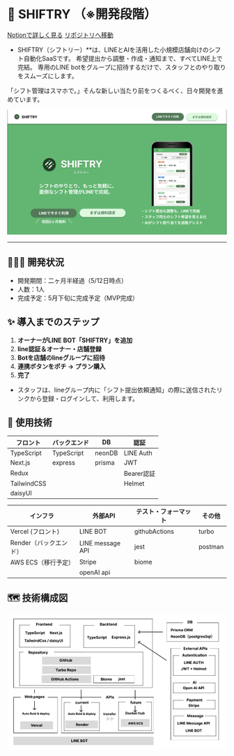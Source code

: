 # 🚀 SHIFTRY （※開発段階）
[Notionで詳しく見る](https://tinted-arthropod-2d9.notion.site/LINE-AI-SHIFTRY-1f0acff094ee8033a682f4884837d208)
[リポジトリへ移動](https://github.com/mkw-tom/SHIFTRY)
- SHIFTRY（シフトリー）**は、LINEとAIを活用した小規模店舗向けのシフト自動化SaaSです。
希望提出から調整・作成・通知まで、すべてLINE上で完結。
専用のLINE botをグループに招待するだけで、スタッフとのやり取りをスムーズにします。

「シフト管理はスマホで。」そんな新しい当たり前をつくるべく、日々開発を進めています。

![SHIFTRY pc image](assets/pc-image)

---

## 🧑🏻‍💻 開発状況
- 開発期間：二ヶ月半経過（5/12日時点）
- 人数：1人
- 完成予定：5月下旬に完成予定（MVP完成）

## ✨ 導入までのステップ

1.  **オーナーがLINE BOT「SHIFTRY」を追加**
2.  **line認証＆オーナー・店舗登録**
3.  **Botを店舗のlineグループに招待**
4.  **連携ボタンをポチ → プラン購入**
5.  **完了**

- スタッフは、lineグループ内に「シフト提出依頼通知」の際に送信されたリンクから登録・ログインして、利用します。
  

## 🧩 使用技術
| フロント | バックエンド | DB | 認証 |
| --- | --- | --- | --- |
| TypeScript | TypeScript | neonDB | LINE Auth |
| Next.js | express | prisma | JWT |
| Redux |  |  | Bearer認証 |
| TailwindCSS |  |  | Helmet |
| daisyUI |  |  |  |

| インフラ | 外部API | テスト・フォーマット | その他 |
| --- | --- | --- | --- |
| Vercel (フロント) | LINE BOT | githubActions | turbo |
| Render（バックエンド） | LINE message API | jest | postman |
| AWS ECS（移行予定） | Stripe | biome |  |
|  | openAI api |  |  |


## 🗺️ 技術構成図
![SHIFTRY pc image](assets/SHIFTRY-技術構成図.png)

